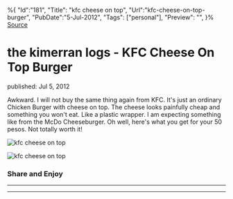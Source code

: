 ﻿%{
    "Id":"181",
    "Title": "kfc cheese on top",
    "Url":"kfc-cheese-on-top-burger",
    "PubDate":"5-Jul-2012",
    "Tags": ["personal"],
    "Preview": "",
}%
[Source](http://markhughneri.com/blog/211/kfc-cheese-on-top-burger/ "Permalink to the kimerran logs - KFC Cheese On Top Burger")

# the kimerran logs - KFC Cheese On Top Burger

published: Jul 5, 2012

Awkward. I will not buy the same thing again from KFC. It's just an ordinary Chicken Burger with cheese on top. The cheese looks painfully cheap and something you won't eat. Like a plastic wrapper. I am expecting something like from the McDo Cheeseburger. Oh well, here's what you get for your 50 pesos. Not totally worth it!

![kfc cheese on top][1]

![kfc cheese on top][2]

### Share and Enjoy

* * *

* * *

[1]: http://markhughneri.com/blog/assets/loading.gif
[2]: http://www.sisigbytes.com/food/wp-content/uploads/sites/2/2012/07/kfc-cheese-on-top.jpg
